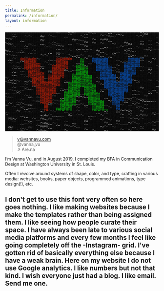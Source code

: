 ```yaml
---
title: Information
permalink: /information/
layout: information
---
```


![](/images/portrait.jpg)

> v@vannavu.com  
@vanna_vu  
↗ Are.na

I’m Vanna Vu, and in August 2019, I completed my BFA in Communication Design at Washington University in St. Louis.

Often I revolve around systems of shape, color, and type, crafting in various media: websites, books, paper objects, programmed animations, type design(!), etc.

## I don't get to use this font very often so here goes nothing. I like making websites because I make the templates rather than being assigned them. I like seeing how people curate their space. I have always been late to various social media platforms and every few months I feel like going completely off the -Instagram- grid. I've gotten rid of basically everything else because I have a weak brain. Here on my website I do not use Google analytics. I like numbers but not that kind. I wish everyone just had a blog. I like email. Send me one.
